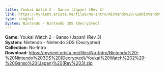 ```yaml
---
title: Youkai Watch 2 - Ganso (Japan) (Rev 3)
link: https://myrient.erista.me/files/No-Intro/Nintendo%20-%20Nintendo%203DS%20(Decrypted)/Youkai%20Watch%202%20-%20Ganso%20(Japan)%20(Rev%203).zip
type: single1
System: Nintendo - Nintendo 3DS (Decrypted)
---
```

<b>Game:</b> Youkai Watch 2 - Ganso (Japan) (Rev 3)<br>
<b>System:</b> Nintendo - Nintendo 3DS (Decrypted)<br>
<b>Collection:</b> No-Intro<br>
<b>Download:</b> https://myrient.erista.me/files/No-Intro/Nintendo%20-%20Nintendo%203DS%20(Decrypted)/Youkai%20Watch%202%20-%20Ganso%20(Japan)%20(Rev%203).zip